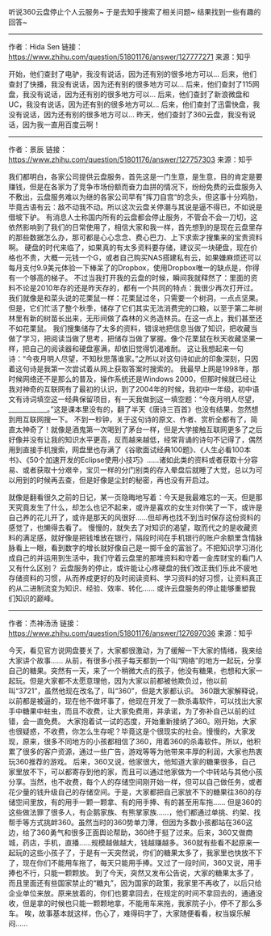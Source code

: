 听说360云盘停止个人云服务~
于是去知乎搜索了相关问题~
结果找到一些有趣的回答~
***
作者：Hida Sen
链接：<https://www.zhihu.com/question/51801176/answer/127777271>
来源：知乎

开始，他们查封了电驴，我没有说话，因为还有别的很多地方可以...
后来，他们查封了快播，我没有说话，因为还有别的很多地方可以...
后来，他们查封了115网盘，我没有说话，因为还有别的很多地方可以...
后来，他们查封了新浪微盘和UC，我没有说话，因为还有别的很多地方可以...
后来，他们查封了迅雷快盘，我没有说话，因为还有别的很多地方可以...
昨天，他们查封了360云盘，我没有说话，因为我一直用百度云啊！
***
作者：景辰
链接：<https://www.zhihu.com/question/51801176/answer/127757303>
来源：知乎

我们都明白，各家公司提供云盘服务，首先这是一门生意，是生意，目的肯定是要赚钱，但是在各家为了竞争市场份额而奋力血拼的情况下，纷纷免费的云盘服务入不敷出，云盘服务难以为继的各家公司早有”挥刀自宫“的念头，但这事十分鸡肋，毕竟古语有云：敌不动我不动。所以这次云盘关停潮与其说是逼不得已，不如说是借坡下驴。
有消息人士称国内所有的云盘都会停止服务，不管会不会一刀切，这依然影响到了我们的日常使用了，相信大家和我一样，首先想到的是现在云盘里存的那些数据怎么办，那可都是心心念念、费心巴力、上下求索才搜集来的宝贵资料啊。
硬盘的时代来临了，如果真的有太多资料要存储，建议买一块硬盘，现在价格也不贵，大概一元钱一个G，或者自己购买NAS搭建私有云，如果嫌麻烦还可以每月支付9.9美元体验一下棒呆了的Dropbox，使用Dropbox唯一的缺点是，你得有一个够高的梯子。
不过当我打开我的云盘的时候，瞬间我就释然了：里面的资料不论是2010年存的还是昨天存的，都有一个共同的特点：我很少再次打开过。
我们就像是和菜头说的花栗鼠一样：花栗鼠过冬，只需要一个树洞，一点点坚果。但是，它们忙活了整个秋季，储存了它们其实无法消费完的口粮，以至于第二年树林里有新的树苗长出来，无形间做了森林的义务造林员。在这一点上，我们甚至还不如花栗鼠。
我们搜集储存了太多的资料，错误地把信息当做了知识，把收藏当做了学习，把阅读当做了思考，把储存当做了掌握。像个花栗鼠在秋天收藏坚果一样，把自己的阅读器和硬盘塞满，却依旧觉得饥渴难耐。
这让我想起来一句诗：“今夜月明人尽望，不知秋思落谁家。”之所以对这句诗如此的印象深刻，只因着这句诗是我第一次尝试着从网上获取答案时搜索的。
我最早上网是1998年，那时候网络还不是那么的普及，操作系统还是Windows 2000，但那时候就已经让我对神奇的互联网有了最初的认识，到了2004年的时候，我初中一年级，初中语文有诗词填空这一经典保留项目，有一天我做到这一填空题：“今夜月明人尽望，\_\_\_\_\_\_\_\_\_\_\_\_。”这是课本里没有的，翻了半天《唐诗三百首》也没有结果，忽然想到用互联网搜一下。
不到一秒钟，关于这句诗的原文、作者、赏析全都有了，简直太神奇了！就像是酒鬼第一次喝到了茅台一样，但是大学接触互联网更多了之后好像并没有让我的知识水平更高，反而越来越低，经常背诵的诗句不记得了，偶然用到直接手机搜索，网盘里也存满了《谷歌面试经典100题》、《人生必看100本书》、《50个加速开发的Eclipse使用小技巧》……诸如此类的资料或者获取十分容易、或者获取十分艰辛，宝贝一样的分门别类的存入晕盘后就睡了大觉，总以为可以用到的时候再去查，但是好像是尘封的秘密，再也没有开启过。

就像是翻看很久之前的日记，某一页隐晦地写着：今天是我最难忘的一天。但是那天究竟发生了什么，却怎么也记不起来，或许是喜欢的女生对你笑了一下，或许是自己养的花儿开了，或许是那天的风很好……但却再也找不到当时保存这份资料的感觉了，也懒得去看了。
慢慢的，就失去了对知识的渴望，取而代之的是收藏资料的满足感，就好像是把钱堆放在银行，隔段时间在手机银行的账户余额里含情脉脉看上一眼，看到数字的增长就好像自己是一掷千金的富翁了。不把知识学习消化成自己的并运用到生活中，我们守着云盘里的那堆资料和守着一金库财宝的看门人又有什么区别？
云盘服务的停止，或许能让心疼硬盘的我们改正我们乐此不疲地存储资料的习惯，从而养成更好的及时阅读资料、学习资料的好习惯，让资料真正的从二进制流变为知识、经验、效率、转化……
或许云盘服务的停止能够重塑我们知识的巅峰。
***
作者：杰神汤汤
链接：<https://www.zhihu.com/question/51801176/answer/127697036>
来源：知乎

今天，看见官方说网盘要关了，大家都很激动，为了缓解一下大家的情绪，我来给大家讲个故事…… 从前，有很多小孩子每天都到一个叫“网络”的地方一起玩，分享自己的糖果。突然有一天，来了一个稍微大点的孩子，他没有糖果，也想和大家一起玩。但是大家都不太愿意理他，因为大家以前都被他欺负过，他以前叫“3721”，虽然他现在改名了，叫“360”，但是大家都认识。 360跟大家解释说，以前都是被逼的，现在他不做坏事了，他现在开发了一款杀毒软件，可以找出大家手中糖果中蛀虫，而且不收费，让大家免费用，并承诺，为了弥补自己以前的过错，会一直免费。 大家抱着试一试的态度，开始重新接纳了360。刚开始，大家也很疑惑，不收费，你怎么生存呢？毕竟这是个很现实的社会。慢慢的，大家发现，原来，很多不同地方的小孩都相信了360，用着360的杀毒软件。所以，他积累了很多的客户资源，通过一些广告，游戏等等为他带来丰厚的利润，大家也热衷玩360推荐的游戏。 后来，360又说，他家很大，他知道大家的糖果很多，自己家里放不下，可以都寄存到他的家，而且可以通过他家做为一个中转站与其他小孩分享。当然，也不收费，每个人的存储空间刚开始一样，但可以自己做任务，或者花少量的钱升级自己的存储空间。于是，大家都把自己家放不下的糖果往360的存储空间里放，有的用手一颗一颗拿、有的用手捧、有的甚至用车拖…… 但是360的这些做法罪了很多人，有企鹅家族、有熊掌家族……，他们都通过单挑、约架、找帮手等方式挑衅360。虽然当时的360势单力薄，但因为多数小孩都站在360这边，给了360勇气和很多正面舆论帮助，360终于挺了过来。后来，360又做商城，药店，手机，直播……规模越做越大，钱越赚越多。360就有些看不起原来一起玩的这些小孩子了，于是有一天突然说，你们的糖果太多了，我家里也快放不下了，现在你们不能用车拖了，每天只能用手捧。又过了一段时间，360又说，用手捧也不行，只能一颗颗放。 到了今天，突然又发布公告说，大家的糖果太多了，而且里面还有些国家禁止的“糖丸”，因为国家的政策，我家里不再收了，以后只给企业单位来放。原来放着的，你们也要拿回去，在规定的时间不拿回去的，通通没收，但是拿的时候也只能一颗颗地拿，不能用车来拖，我家院子小，停不了那么多车。 唉，故事基本就这样，伤心了，难得码字了，大家随便看看，权当娱乐解闷……